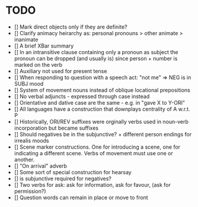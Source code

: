 # TODO

- [] Mark direct objects only if they are definite?
- [] Clarify animacy heirarchy as: personal pronouns > other animate > inanimate
- [] A brief XBar summary
- [] In an intransitive clause containing only a pronoun as subject the pronoun can be dropped (and usually is) since person + number is marked on the verb
- [] Auxiliary not used for present tense
- [] When responding to question with a speech act: "not me" => NEG is in SUBJ mood
- [] System of movement nouns instead of oblique locational prepositions
- [] No verbal adjuncts - expressed through case instead
- [] Orientative and dative case are the same - e.g. in "gave X to Y-ORI"
- [] All languages have a construction that downplays centrality of A w.r.t. P
- [] Historically, ORI/REV suffixes were orginally verbs used in noun-verb incorporation but became suffixes
- [] Should negatives be in the subjunctive? + different person endings for irrealis moods
- [] Scene marker constructions. One for introducing a scene, one for indicating a different scene. Verbs of movement must use one or another.
- [] "On arrival" adverb
- [] Some sort of special construction for hearsay
- [] is subjunctive required for negatives?
- [] Two verbs for ask: ask for information, ask for favour, (ask for permission?)
- [] Question words can remain in place or move to front
